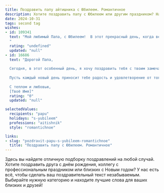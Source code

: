 ```yaml
---
title: Поздравить папу айтишника с Юбилеем. Романтичное
description: Хотите поздравить папу с Юбилеем или другим праздником? Наш ИИ создаст незабываемое поздравление, а вы обязательно выделитесь среди других.  
date: 2024-10-31
tags: second tag
wishes:
- id: 109341
  text: "Мой любимый Папа, с Юбилеем!  В этот прекрасный день, когда весь мир кажется озаренным твоим светом, я хочу сказать тебе, как сильно я тебя люблю.  Ты – мой герой, мой защитник, мой умный и талантливый  АйТи-маг, который строит виртуальные миры с такой же любовью и нежностью, с какой ты строишь наш семейный очаг. Пусть все твои мечты исполняются, а жизнь будет полна радости, счастья и бесконечной любви!  С юбилеем, мой дорогой!
  "
  rating: "undefined"
  updated: "null"
- id: 16686
  text: "Дорогой Папа,
  
  Сегодня, в этот особенный день, я хочу поздравить тебя с твоим замечательным Юбилеем! Как Айтишник, ты всегда был для меня примером мудрости и изобретательности. Твои знания и умения не только делали нашу жизнь лучше, но и вдохновляли меня на новые свершения.
  
  Пусть каждый новый день приносит тебе радость и удовлетворение от того, что ты делаешь. Желаю тебе здоровья, счастья и множества прекрасных моментов, которые ты сможешь разделить с близкими. Твоя любовь и поддержка всегда были и остаются неотъемлемой частью моей жизни.
  
  С теплом и любовью,
  [Твоё Имя]"
  rating: "0"
  updated: "null"

selectedValues:
  recipients: "papu"
  holidays: "s-yubileem"
  professions: "aitishnik"
  style: "romantichnoe"

links:
- slug: "pozdravit-papu-s-yubileem-romantichnoe"
  title: "Поздравить папу с Юбилеем. Романтичное"
---
```


Здесь вы найдете отличную подборку поздравлений на любой случай. 
Хотите поздравить друга с днём рождения, коллегу с профессиональным праздником или близких с Новым годом? У нас есть всё, чтобы сделать ваш поздравительный текст незабываемым. Выбирайте нужную категорию и находите лучшие слова для ваших близких и друзей!
